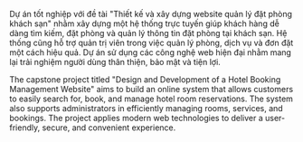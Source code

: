 Dự án tốt nghiệp với đề tài "Thiết kế và xây dựng website quản lý đặt phòng khách sạn" nhằm xây dựng một hệ thống trực tuyến giúp khách hàng dễ dàng tìm kiếm, đặt phòng và quản lý thông tin đặt phòng tại khách sạn. Hệ thống cũng hỗ trợ quản trị viên trong việc quản lý phòng, dịch vụ và đơn đặt một cách hiệu quả. Dự án sử dụng các công nghệ web hiện đại nhằm mang lại trải nghiệm người dùng thân thiện, bảo mật và tiện lợi.

The capstone project titled "Design and Development of a Hotel Booking Management Website" aims to build an online system that allows customers to easily search for, book, and manage hotel room reservations. The system also supports administrators in efficiently managing rooms, services, and bookings. The project applies modern web technologies to deliver a user-friendly, secure, and convenient experience.

